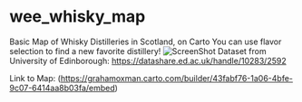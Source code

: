 # wee_whisky_map
Basic Map of Whisky Distilleries in Scotland, on Carto
You can use flavor selection to find a new favorite distillery!
![ScreenShot](/whiskyMap_screenshot)
Dataset from University of Edinborough: https://datashare.ed.ac.uk/handle/10283/2592

Link to Map: (https://grahamoxman.carto.com/builder/43fabf76-1a06-4bfe-9c07-6414aa8b03fa/embed)
